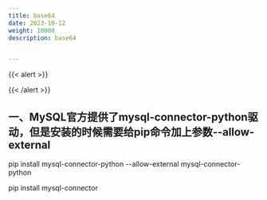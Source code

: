 ```yaml
---
title: base64
date: 2023-10-12
weight: 10000
description: base64


---
```


{{< alert >}}

{{< /alert >}}


## 一、MySQL官方提供了mysql-connector-python驱动，但是安装的时候需要给pip命令加上参数--allow-external

pip install mysql-connector-python --allow-external mysql-connector-python

pip install mysql-connector




